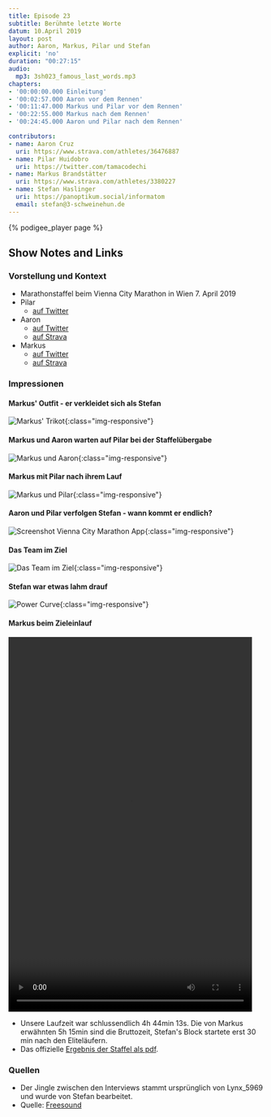 ```yaml
---
title: Episode 23
subtitle: Berühmte letzte Worte
datum: 10.April 2019
layout: post
author: Aaron, Markus, Pilar und Stefan
explicit: 'no'
duration: "00:27:15"
audio:
  mp3: 3sh023_famous_last_words.mp3
chapters:
- '00:00:00.000 Einleitung'
- '00:02:57.000 Aaron vor dem Rennen'
- '00:11:47.000 Markus und Pilar vor dem Rennen'
- '00:22:55.000 Markus nach dem Rennen'
- '00:24:45.000 Aaron und Pilar nach dem Rennen'

contributors:
- name: Aaron Cruz
  uri: https://www.strava.com/athletes/36476887
- name: Pilar Huidobro
  uri: https://twitter.com/tamacodechi
- name: Markus Brandstätter
  uri: https://www.strava.com/athletes/3380227
- name: Stefan Haslinger
  uri: https://panoptikum.social/informatom
  email: stefan@3-schweinehun.de
---
```


{% podigee_player page %}

## Show Notes and Links

### Vorstellung und Kontext

* Marathonstaffel beim Vienna City Marathon in Wien 7. April 2019
* Pilar
  * [auf Twitter](https://twitter.com/tamacodechi)
* Aaron
  * [auf Twitter](https://twitter.com/mraaroncruz)
  * [auf Strava](https://www.strava.com/athletes/36476887)
* Markus
  * [auf Twitter](https://twitter.com/mabrandstaetter)
  *  [auf Strava](https://www.strava.com/athletes/3380227https://twitter.com/mraaroncruz)

### Impressionen

#### Markus' Outfit - er verkleidet sich als Stefan

![Markus' Trikot](/img/outfit.jpg){:class="img-responsive"}

#### Markus und Aaron warten auf Pilar bei der Staffelübergabe

![Markus und Aaron](/img/aaron_markus.jpg){:class="img-responsive"}

#### Markus mit Pilar nach ihrem Lauf

![Markus und Pilar](/img/pilar_markus.jpg){:class="img-responsive"}

#### Aaron und Pilar verfolgen Stefan - wann kommt er endlich?

![Screenshot Vienna City Marathon App](/img/tracing.jpg){:class="img-responsive"}

#### Das Team im Ziel

![Das Team im Ziel](/img/team.jpg){:class="img-responsive"}

#### Stefan war etwas lahm drauf

![Power Curve](/img/power.png){:class="img-responsive"}

#### Markus beim Zieleinlauf

<video width="480" height="738" controls>
  <source src="/video/markus_ins_ziel.mp4" type="video/mp4">
Dein Browser kennt den video Tag nicht.
</video>

* Unsere Laufzeit war schlussendlich 4h 44min 13s.
  Die von Markus erwähnten 5h 15min sind die Bruttozeit, Stefan's Block startete
  erst 30 min nach den Eliteläufern.
* Das offizielle [Ergebnis der Staffel als pdf](/pdf/results.pdf).

### Quellen

* Der Jingle zwischen den Interviews stammt ursprünglich von Lynx_5969
und wurde von Stefan bearbeitet.
* Quelle: [Freesound](https://freesound.org/people/Lynx_5969/sounds/450289/)
